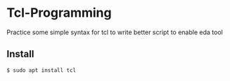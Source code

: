 # Tcl-Programming
Practice some simple syntax for tcl to write better script to enable eda tool

## Install
```bash=
$ sudo apt install tcl
```

